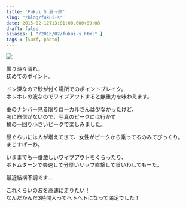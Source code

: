 ```yaml
---
title: 'Fukui S 肩〜頭'
slug: "/blog/fukui-s"
date: 2015-02-12T13:01:00.000+09:00
draft: false
aliases: [ "/2015/02/fukui-s.html" ]
tags : [Surf, photo]
---
```


  
![](https://68.media.tumblr.com/c86d6cb25d0d8b89aa533eb29b5d6fa0/tumblr_njnqpvEfXa1rwrdpxo1_1280.jpg)  

  
  
  

曇り時々晴れ。  
初めてのポイント。

  
  

ドン深なので砂が付く場所でのポイントブレイク。  
ホレホレの波なのでワイプアウトすると無重力を味わえます。

  
  

車のナンバー見る限りローカルさんは少なかったけど、  
腕に自信がないので、写真のピークには行かず  
横の一回り小さいピークで楽しみました。

  
  

昼ぐらいには人が増えてきて、女性がピークから乗ってるのみてびっくり。  
まじすげーわ。

  
  

いままでも一番激しいワイプアウトをくらったり、  
ボトムターンで失速して分厚いリップ直撃して首いわしてもーた。

  
  

最近結構不調です…

  
  

これくらいの波を高速に走りたい！  
なんだかんだ3時間入ってヘトヘトになって満足でした！